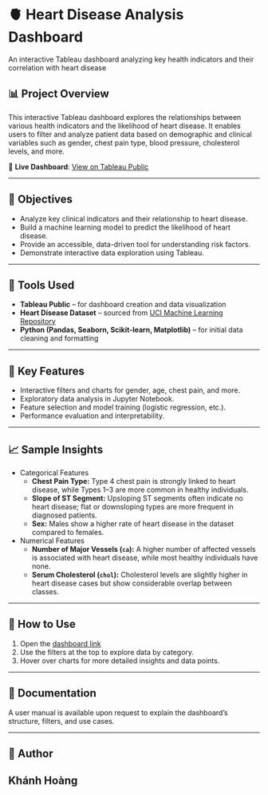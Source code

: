 # 🫀 Heart Disease Analysis Dashboard
An interactive Tableau dashboard analyzing key health indicators and their correlation with heart disease

## 📊 Project Overview
This interactive Tableau dashboard explores the relationships between various health indicators and the likelihood of heart disease. It enables users to filter and analyze patient data based on demographic and clinical variables such as gender, chest pain type, blood pressure, cholesterol levels, and more.

🔗 **Live Dashboard**: [View on Tableau Public]([https://public.tableau.com/views/HeartDiseaseAnalysis_17501757110380/Dashboard1?:language=en-US&:sid=&:redirect=auth&:display_count=n&:origin=viz_share_link])

---

## 🎯 Objectives
- Analyze key clinical indicators and their relationship to heart disease.
- Build a machine learning model to predict the likelihood of heart disease.
- Provide an accessible, data-driven tool for understanding risk factors.
- Demonstrate interactive data exploration using Tableau.

---

## 🧰 Tools Used
- **Tableau Public** – for dashboard creation and data visualization
- **Heart Disease Dataset** – sourced from [UCI Machine Learning Repository](https://archive.ics.uci.edu/ml/datasets/Heart+Disease)
- **Python (Pandas, Seaborn, Scikit-learn, Matplotlib)** – for initial data cleaning and formatting

---

## 📌 Key Features
- Interactive filters and charts for gender, age, chest pain, and more.
- Exploratory data analysis in Jupyter Notebook.
- Feature selection and model training (logistic regression, etc.).
- Performance evaluation and interpretability.

---

## 📈 Sample Insights
- Categorical Features
  - **Chest Pain Type:** Type 4 chest pain is strongly linked to heart disease, while Types 1–3 are more common in healthy individuals.
  - **Slope of ST Segment:** Upsloping ST segments often indicate no heart disease; flat or downsloping types are more frequent in diagnosed patients.
  - **Sex:** Males show a higher rate of heart disease in the dataset compared to females.
- Numerical Features
  - **Number of Major Vessels (`ca`):** A higher number of affected vessels is associated with heart disease, while most healthy individuals have none.
  - **Serum Cholesterol (`chol`):** Cholesterol levels are slightly higher in heart disease cases but show considerable overlap between classes.

---

## 🧭 How to Use
1. Open the [dashboard link](https://public.tableau.com/views/HeartDiseaseAnalysis_17501757110380/Dashboard1?:language=en-US&:sid=&:redirect=auth&:display_count=n&:origin=viz_share_link)
2. Use the filters at the top to explore data by category.
3. Hover over charts for more detailed insights and data points.

---

## 📄 Documentation
A user manual is available upon request to explain the dashboard’s structure, filters, and use cases.

---

## 👤 Author
**Khánh Hoàng**  
---

